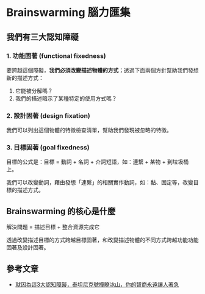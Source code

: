 # Brainswarming 腦力匯集

## 我們有三大認知障礙

### 1. 功能固著 (functional fixedness)

要跨越這個障礙，**我們必須改變描述物體的方式**；透過下面兩個方針幫助我們發想新的描述方式：

1. 它能被分解嗎？
2. 我們的描述暗示了某種特定的使用方式嗎？

### 2. 設計固著 (design fixation)

我們可以列出這個物體的特徵檢查清單，幫助我們發現被忽略的特徵。

### 3. 目標固著 (goal fixedness)

目標的公式是：目標 = 動詞 + 名詞 + 介詞短語，如：連繫 + 某物 + 到垃圾桶上。

我們可以改變動詞，藉由發想「連繫」的相關實作動詞，如：黏、固定等，改變目標的描述方式。

## Brainswarming 的核心是什麼

解決問題 = 描述目標 + 整合資源完成它

透過改變描述目標的方式跨越目標固著，和改變描述物體的不同方式跨越功能功能固著及設計固著。

## 參考文章

- [就因為這3大認知障礙，泰坦尼克號撞瞭冰山，你的智商永遠讓人著急](http://www.gegugu.com/2016/01/18/12386.html)
